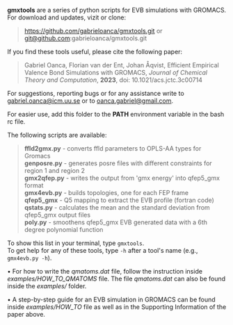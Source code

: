 **gmxtools** are a series of python scripts for EVB simulations with GROMACS.  
For download and updates, vizit or clone:  
>https://github.com/gabrieloanca/gmxtools.git or  
>git@github.com:gabrieloanca/gmxtools.git  

If you find these tools useful, please cite the following paper:  
> Gabriel Oanca, Florian van der Ent, Johan Åqvist, Efficient Empirical Valence Bond Simulations with GROMACS, *Journal of Chemical Theory and Computation*, **2023**, doi: 10.1021/acs.jctc.3c00714  

For suggestions, reporting bugs or for any assistance write to gabriel.oanca@icm.uu.se or to oanca.gabriel@gmail.com.  

For easier use, add this folder to the **PATH** environment variable in the bash rc file.  


The following scripts are available:  
>**ffld2gmx.py**  - converts ffld parameters to OPLS-AA types for Gromacs  
>**genposre.py**  - generates posre files with different constraints for region 1 and region 2  
>**gmx2qfep.py**  - writes the output from 'gmx energy' into qfep5_gmx format  
>**gmx4evb.py**   - builds topologies, one for each FEP frame  
>**qfep5_gmx**    - Q5 mapping to extract the EVB profile (fortran code)  
>**qstats.py**    - calculates the mean and the standard deviation from qfep5_gmx output files  
>**poly.py**      - smoothens qfep5_gmx EVB generated data with a 6th degree polynomial function  


To show this list in your terminal, type `gmxtools`.  
To get help for any of these tools, type `-h` after a tool's name (e.g., `gmx4evb.py -h`).  
  
  
• For how to write the *qmatoms.dat* file, follow the instruction inside *examples/HOW_TO_QMATOMS* file.
The file *qmatoms.dat* can also be found inside the *examples/* folder.

• A step-by-step guide for an EVB simulation in GROMACS can be found inside *examples/HOW_TO* file as well as in the Supporting Information of the paper above.
